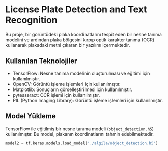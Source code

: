 # License Plate Detection and Text Recognition

Bu proje, bir görüntüdeki plaka koordinatlarını tespit eden bir nesne tanıma modelini ve ardından plaka bölgesini kırpıp optik karakter tanıma (OCR) kullanarak plakadaki metni çıkaran bir yazılımı içermektedir.

## Kullanılan Teknolojiler

- TensorFlow: Nesne tanıma modelinin oluşturulması ve eğitimi için kullanılmıştır.
- OpenCV: Görüntü işleme işlemleri için kullanılmıştır.
- Matplotlib: Sonuçların görselleştirilmesi için kullanılmıştır.
- pytesseract: OCR işlemi için kullanılmıştır.
- PIL (Python Imaging Library): Görüntü işleme işlemleri için kullanılmıştır.

## Model Yükleme

TensorFlow ile eğitilmiş bir nesne tanıma modeli (`object_detection.h5`) kullanılmıştır. Bu model, plakanın koordinatlarını tahmin edebilmektedir.

```python
model2 = tf.keras.models.load_model('./algila/object_detection.h5')


